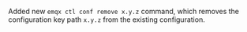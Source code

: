 Added new `emqx ctl conf remove x.y.z` command, which removes the configuration key path `x.y.z` from the existing configuration.
